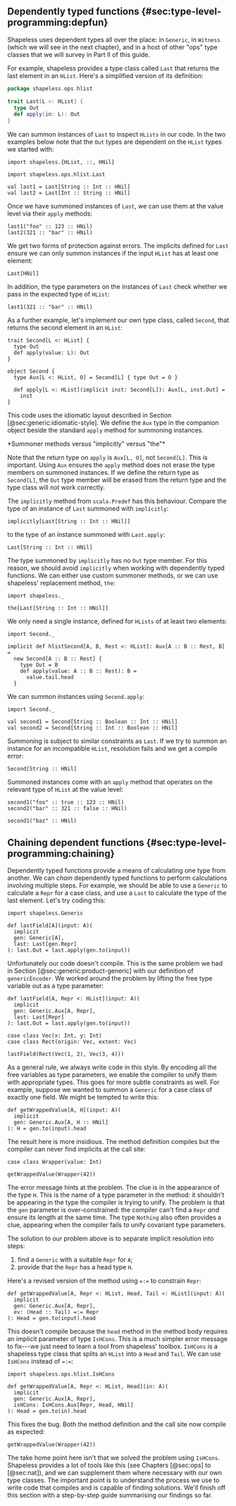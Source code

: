 ## Dependently typed functions {#sec:type-level-programming:depfun}

Shapeless uses dependent types all over the place:
in `Generic`, in `Witness` (which we will see in the next chapter),
and in a host of other "ops" type classes
that we will survey in Part II of this guide.

For example, shapeless provides a type class called `Last`
that returns the last element in an `HList`.
Here's a simplified version of its definition:

```scala
package shapeless.ops.hlist

trait Last[L <: HList] {
  type Out
  def apply(in: L): Out
}
```

We can summon instances of `Last`
to inspect `HLists` in our code.
In the two examples below note that
the `Out` types are dependent on
the `HList` types we started with:

```tut:book:silent
import shapeless.{HList, ::, HNil}

import shapeless.ops.hlist.Last
```

```tut:book
val last1 = Last[String :: Int :: HNil]
val last2 = Last[Int :: String :: HNil]
```

Once we have summoned instances of `Last`,
we can use them at the value level
via their `apply` methods:

```tut:book
last1("foo" :: 123 :: HNil)
last2(321 :: "bar" :: HNil)
```

We get two forms of protection against errors.
The implicits defined for `Last` ensure
we can only summon instances if
the input `HList` has at least one element:

```tut:book:fail
Last[HNil]
```

In addition, the type parameters
on the instances of `Last` check
whether we pass in the expected type of `HList`:

```tut:book:fail
last1(321 :: "bar" :: HNil)
```

As a further example, let's implement
our own type class, called `Second`,
that returns the second element in an `HList`:

```tut:book:silent
trait Second[L <: HList] {
  type Out
  def apply(value: L): Out
}

object Second {
  type Aux[L <: HList, O] = Second[L] { type Out = O }

  def apply[L <: HList](implicit inst: Second[L]): Aux[L, inst.Out] =
    inst
}
```

This code uses the idiomatic layout
described in Section [@sec:generic:idiomatic-style].
We define the `Aux` type in the companion object beside
the standard `apply` method for summoning instances.

<div class="callout callout-warning">
*Summoner methods versus "implicitly" versus "the"*

Note that the return type on `apply` is `Aux[L, O]`, not `Second[L]`.
This is important.
Using `Aux` ensures the `apply` method
does not erase the type members on summoned instances.
If we define the return type as `Second[L]`,
the `Out` type member will be erased from the return type
and the type class will not work correctly.

The `implicitly` method from `scala.Predef` has this behaviour.
Compare the type of an instance of `Last` summoned with `implicitly`:

```tut:book
implicitly[Last[String :: Int :: HNil]]
```

to the type of an instance summoned with `Last.apply`:

```tut:book
Last[String :: Int :: HNil]
```

The type summoned by `implicitly` has no `Out` type member.
For this reason, we should avoid `implicitly`
when working with dependently typed functions.
We can either use custom summoner methods,
or we can use shapeless' replacement method, `the`:

```tut:book:silent
import shapeless._
```

```tut:book
the[Last[String :: Int :: HNil]]
```
</div>

We only need a single instance,
defined for `HLists` of at least two elements:

```tut:book:invisible
import Second._
```

```tut:book:silent
implicit def hlistSecond[A, B, Rest <: HList]: Aux[A :: B :: Rest, B] =
  new Second[A :: B :: Rest] {
    type Out = B
    def apply(value: A :: B :: Rest): B =
      value.tail.head
  }
```

We can summon instances using `Second.apply`:

```tut:book:invisible
import Second._
```

```tut:book
val second1 = Second[String :: Boolean :: Int :: HNil]
val second2 = Second[String :: Int :: Boolean :: HNil]
```

Summoning is subject to similar constraints as `Last`.
If we try to summon an instance for an incompatible `HList`,
resolution fails and we get a compile error:

```tut:book:fail
Second[String :: HNil]
```

Summoned instances come with an `apply` method
that operates on the relevant type of `HList` at the value level:

```tut:book
second1("foo" :: true :: 123 :: HNil)
second2("bar" :: 321 :: false :: HNil)
```

```tut:book:fail
second1("baz" :: HNil)
```

## Chaining dependent functions {#sec:type-level-programming:chaining}

Dependently typed functions provide
a means of calculating one type from another.
We can *chain* dependently typed functions
to perform calculations involving multiple steps.
For example, we should be able to use a `Generic`
to calculate a `Repr` for a case class,
and use a `Last` to calculate
the type of the last element.
Let's try coding this:

```tut:book:invisible
import shapeless.Generic
```

```tut:book:fail
def lastField[A](input: A)(
  implicit
  gen: Generic[A],
  last: Last[gen.Repr]
): last.Out = last.apply(gen.to(input))
```

Unfortunately our code doesn't compile.
This is the same problem we had
in Section [@sec:generic:product-generic]
with our definition of `genericEncoder`.
We worked around the problem by lifting
the free type variable out as a type parameter:

```tut:book:silent
def lastField[A, Repr <: HList](input: A)(
  implicit
  gen: Generic.Aux[A, Repr],
  last: Last[Repr]
): last.Out = last.apply(gen.to(input))
```

```tut:book:invisible
case class Vec(x: Int, y: Int)
case class Rect(origin: Vec, extent: Vec)
```

```tut:book
lastField(Rect(Vec(1, 2), Vec(3, 4)))
```

As a general rule,
we always write code in this style.
By encoding all the free variables as type parameters,
we enable the compiler to
unify them with appropriate types.
This goes for more subtle constraints as well.
For example, suppose we wanted
to summon a `Generic` for
a case class of exactly one field.
We might be tempted to write this:

```tut:book:silent
def getWrappedValue[A, H](input: A)(
  implicit
  gen: Generic.Aux[A, H :: HNil]
): H = gen.to(input).head
```

The result here is more insidious.
The method definition compiles but
the compiler can never
find implicits at the call site:

```tut:book:silent
case class Wrapper(value: Int)
```

```tut:book:fail
getWrappedValue(Wrapper(42))
```

The error message hints at the problem.
The clue is in the appearance of the type `H`.
This is the name of a type parameter in the method:
it shouldn't be appearing
in the type the compiler is trying to unify.
The problem is that the `gen` parameter is over-constrained:
the compiler can't find a `Repr`
*and* ensure its length at the same time.
The type `Nothing` also often provides a clue,
appearing when the compiler
fails to unify covariant type parameters.

The solution to our problem above
is to separate implicit resolution into steps:

1. find a `Generic` with a suitable `Repr` for `A`;
2. provide that the `Repr` has a head type `H`.

Here's a revised version of the method
using `=:=` to constrain `Repr`:

```tut:book:fail
def getWrappedValue[A, Repr <: HList, Head, Tail <: HList](input: A)(
  implicit
  gen: Generic.Aux[A, Repr],
  ev: (Head :: Tail) =:= Repr
): Head = gen.to(input).head
```

This doesn't compile
because the `head` method in the method body
requires an implicit parameter of type `IsHCons`.
This is a much simpler error message to fix---we
just need to learn a tool from shapeless' toolbox.
`IsHCons` is a shapeless type class
that splits an `HList` into a `Head` and `Tail`.
We can use `IsHCons` instead of `=:=`:

```tut:book:silent
import shapeless.ops.hlist.IsHCons

def getWrappedValue[A, Repr <: HList, Head](in: A)(
  implicit
  gen: Generic.Aux[A, Repr],
  isHCons: IsHCons.Aux[Repr, Head, HNil]
): Head = gen.to(in).head
```

This fixes the bug.
Both the method definition
and the call site now compile as expected:

```tut:book
getWrappedValue(Wrapper(42))
```

The take home point here isn't
that we solved the problem using `IsHCons`.
Shapeless provides a lot of tools like this
(see Chapters [@sec:ops] to [@sec:nat]),
and we can supplement them where necessary
with our own type classes.
The important point is
to understand the process we use
to write code that compiles
and is capable of finding solutions.
We'll finish off this section
with a step-by-step guide
summarising our findings so far.
